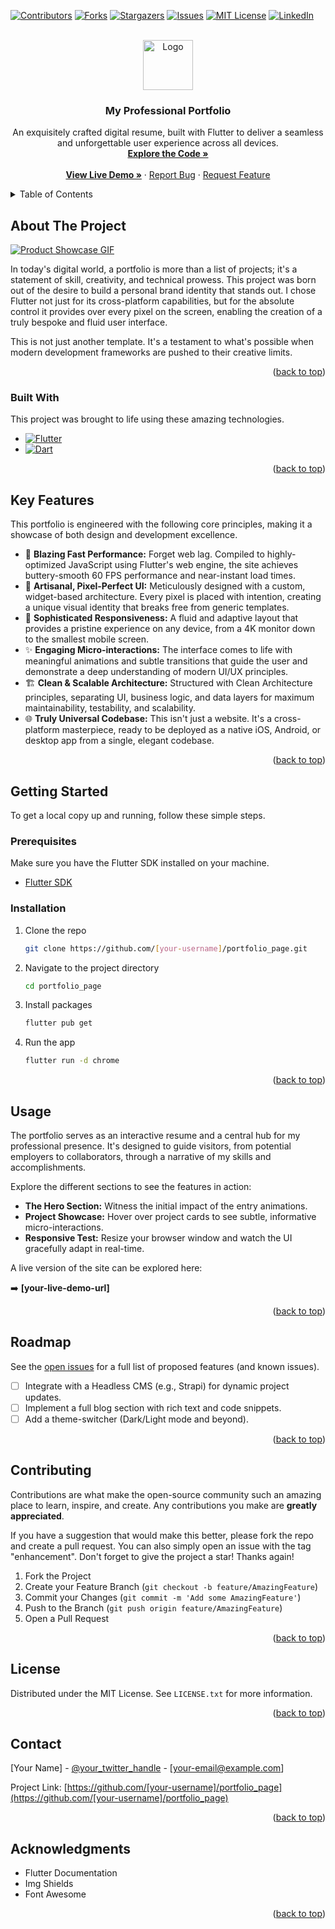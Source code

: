 <a name="top"></a>

<!-- PROJECT SHIELDS -->
[![Contributors][contributors-shield]][contributors-url]
[![Forks][forks-shield]][forks-url]
[![Stargazers][stars-shield]][stars-url]
[![Issues][issues-shield]][issues-url]
[![MIT License][license-shield]][license-url]
[![LinkedIn][linkedin-shield]][linkedin-url]

<!-- PROJECT LOGO -->
<br />
<div align="center">
  <a href="https://github.com/[your-username]/portfolio_page">
    <!-- IMPORTANT: Place your logo in an 'images' folder -->
    <img src="images/logo.png" alt="Logo" width="80" height="80">
  </a>

<h3 align="center">My Professional Portfolio</h3>

  <p align="center">
    An exquisitely crafted digital resume, built with Flutter to deliver a seamless and unforgettable user experience across all devices.
    <br />
    <a href="https://github.com/[your-username]/portfolio_page"><strong>Explore the Code »</strong></a>
    <br />
    <br />
    <a href="https://[your-live-demo-url]"><strong>View Live Demo »</strong></a>
    ·
    <a href="https://github.com/[your-username]/portfolio_page/issues">Report Bug</a>
    ·
    <a href="https://github.com/[your-username]/portfolio_page/issues">Request Feature</a>
  </p>
</div>

<!-- TABLE OF CONTENTS -->
<details>
  <summary>Table of Contents</summary>
  <ol>
    <li>
      <a href="#about-the-project">About The Project</a>
      <ul>
        <li><a href="#built-with">Built With</a></li>
      </ul>
    </li>
    <li><a href="#key-features">Key Features</a></li>
    <li>
      <a href="#getting-started">Getting Started</a>
      <ul>
        <li><a href="#prerequisites">Prerequisites</a></li>
        <li><a href="#installation">Installation</a></li>
      </ul>
    </li>
    <li><a href="#usage">Usage</a></li>
    <li><a href="#roadmap">Roadmap</a></li>
    <li><a href="#contributing">Contributing</a></li>
    <li><a href="#license">License</a></li>
    <li><a href="#contact">Contact</a></li>
    <li><a href="#acknowledgments">Acknowledgments</a></li>
  </ol>
</details>

<!-- ABOUT THE PROJECT -->
## About The Project

[![Product Showcase GIF][product-screenshot]](https://[your-live-demo-url])

In today's digital world, a portfolio is more than a list of projects; it's a statement of skill, creativity, and technical prowess. This project was born out of the desire to build a personal brand identity that stands out. I chose Flutter not just for its cross-platform capabilities, but for the absolute control it provides over every pixel on the screen, enabling the creation of a truly bespoke and fluid user interface.

This is not just another template. It's a testament to what's possible when modern development frameworks are pushed to their creative limits.

<p align="right">(<a href="#top">back to top</a>)</p>

### Built With

This project was brought to life using these amazing technologies.

* [![Flutter][Flutter.dev]][Flutter-url]
* [![Dart][Dart.dev]][Dart-url]

<p align="right">(<a href="#top">back to top</a>)</p>

<!-- KEY FEATURES -->
## Key Features

This portfolio is engineered with the following core principles, making it a showcase of both design and development excellence.

*   🚀 **Blazing Fast Performance:** Forget web lag. Compiled to highly-optimized JavaScript using Flutter's web engine, the site achieves buttery-smooth 60 FPS performance and near-instant load times.
*   🎨 **Artisanal, Pixel-Perfect UI:** Meticulously designed with a custom, widget-based architecture. Every pixel is placed with intention, creating a unique visual identity that breaks free from generic templates.
*   📱 **Sophisticated Responsiveness:** A fluid and adaptive layout that provides a pristine experience on any device, from a 4K monitor down to the smallest mobile screen.
*   ✨ **Engaging Micro-interactions:** The interface comes to life with meaningful animations and subtle transitions that guide the user and demonstrate a deep understanding of modern UI/UX principles.
*   🏗️ **Clean & Scalable Architecture:** Structured with Clean Architecture principles, separating UI, business logic, and data layers for maximum maintainability, testability, and scalability.
*   🌐 **Truly Universal Codebase:** This isn't just a website. It's a cross-platform masterpiece, ready to be deployed as a native iOS, Android, or desktop app from a single, elegant codebase.

<p align="right">(<a href="#top">back to top</a>)</p>

<!-- GETTING STARTED -->
## Getting Started

To get a local copy up and running, follow these simple steps.

### Prerequisites

Make sure you have the Flutter SDK installed on your machine.
*   [Flutter SDK](https://flutter.dev/docs/get-started/install)

### Installation

1.  Clone the repo
    ```sh
    git clone https://github.com/[your-username]/portfolio_page.git
    ```
2.  Navigate to the project directory
    ```sh
    cd portfolio_page
    ```
3.  Install packages
    ```sh
    flutter pub get
    ```
4.  Run the app
    ```sh
    flutter run -d chrome
    ```

<p align="right">(<a href="#top">back to top</a>)</p>

<!-- USAGE EXAMPLES -->
## Usage

The portfolio serves as an interactive resume and a central hub for my professional presence. It's designed to guide visitors, from potential employers to collaborators, through a narrative of my skills and accomplishments.

Explore the different sections to see the features in action:
*   **The Hero Section:** Witness the initial impact of the entry animations.
*   **Project Showcase:** Hover over project cards to see subtle, informative micro-interactions.
*   **Responsive Test:** Resize your browser window and watch the UI gracefully adapt in real-time.

A live version of the site can be explored here:

➡️ **[your-live-demo-url]**

<p align="right">(<a href="#top">back to top</a>)</p>

<!-- ROADMAP -->
## Roadmap

See the [open issues](https://github.com/[your-username]/portfolio_page/issues) for a full list of proposed features (and known issues).

- [ ] Integrate with a Headless CMS (e.g., Strapi) for dynamic project updates.
- [ ] Implement a full blog section with rich text and code snippets.
- [ ] Add a theme-switcher (Dark/Light mode and beyond).

<p align="right">(<a href="#top">back to top</a>)</p>

<!-- CONTRIBUTING -->
## Contributing

Contributions are what make the open-source community such an amazing place to learn, inspire, and create. Any contributions you make are **greatly appreciated**.

If you have a suggestion that would make this better, please fork the repo and create a pull request. You can also simply open an issue with the tag "enhancement".
Don't forget to give the project a star! Thanks again!

1.  Fork the Project
2.  Create your Feature Branch (`git checkout -b feature/AmazingFeature`)
3.  Commit your Changes (`git commit -m 'Add some AmazingFeature'`)
4.  Push to the Branch (`git push origin feature/AmazingFeature`)
5.  Open a Pull Request

<p align="right">(<a href="#top">back to top</a>)</p>

<!-- LICENSE -->
## License

Distributed under the MIT License. See `LICENSE.txt` for more information.

<p align="right">(<a href="#top">back to top</a>)</p>

<!-- CONTACT -->
## Contact

[Your Name] - [@your_twitter_handle](https://twitter.com/[your_twitter_handle]) - [your-email@example.com]

Project Link: [https://github.com/[your-username]/portfolio_page](https://github.com/[your-username]/portfolio_page)

<p align="right">(<a href="#top">back to top</a>)</p>

<!-- ACKNOWLEDGMENTS -->
## Acknowledgments

*   Flutter Documentation
*   Img Shields
*   Font Awesome

<p align="right">(<a href="#top">back to top</a>)</p>

<!-- MARKDOWN LINKS & IMAGES -->
[contributors-shield]: https://img.shields.io/github/contributors/[your-username]/portfolio_page.svg?style=for-the-badge
[contributors-url]: https://github.com/[your-username]/portfolio_page/graphs/contributors
[forks-shield]: https://img.shields.io/github/forks/[your-username]/portfolio_page.svg?style=for-the-badge
[forks-url]: https://github.com/[your-username]/portfolio_page/network/members
[stars-shield]: https://img.shields.io/github/stars/[your-username]/portfolio_page.svg?style=for-the-badge
[stars-url]: https://github.com/[your-username]/portfolio_page/stargazers
[issues-shield]: https://img.shields.io/github/issues/[your-username]/portfolio_page.svg?style=for-the-badge
[issues-url]: https://github.com/[your-username]/portfolio_page/issues
[license-shield]: https://img.shields.io/github/license/[your-username]/portfolio_page.svg?style=for-the-badge
[license-url]: https://github.com/[your-username]/portfolio_page/blob/master/LICENSE.txt
[linkedin-shield]: https://img.shields.io/badge/-LinkedIn-black.svg?style=for-the-badge&logo=linkedin&colorB=555
[linkedin-url]: https://linkedin.com/in/[your-linkedin-username]
[product-screenshot]: images/portfolio-showcase.gif
[Flutter.dev]: https://img.shields.io/badge/Flutter-02569B?style=for-the-badge&logo=flutter&logoColor=white
[Flutter-url]: https://flutter.dev/
[Dart.dev]: https://img.shields.io/badge/Dart-0175C2?style=for-the-badge&logo=dart&logoColor=white
[Dart-url]: https://dart.dev/
